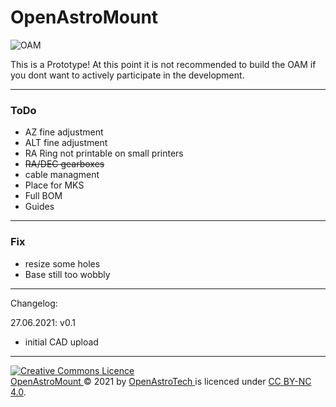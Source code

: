 # OpenAstroMount

![OAM](https://i.imgur.com/PZhilXn.jpeg)

This is a Prototype! At this point it is not recommended to build the OAM if you dont want to actively participate in the development. 


---
### ToDo
- AZ fine adjustment
- ALT fine adjustment
- RA Ring not printable on small printers
- ~~RA/DEC gearboxes~~
- cable managment
- Place for MKS
- Full BOM
- Guides

---
### Fix
- resize some holes
- Base still too wobbly

---
Changelog:

27.06.2021:  v0.1
 - initial CAD upload

---

<a rel="license" href="http://creativecommons.org/licenses/by-nc/4.0/"><img alt="Creative Commons Licence" style="border-width:0" src="https://i.creativecommons.org/l/by-nc/4.0/88x31.png" /></a><br /> <a href="https://github.com/OpenAstroTech/OpenAstroMount"> OpenAstroMount </a> &copy; 2021 by <a href="https://github.com/OpenAstroTech">OpenAstroTech </a> is licenced under <a rel="license" href="http://creativecommons.org/licenses/by-nc/4.0/">CC BY-NC 4.0</a>.